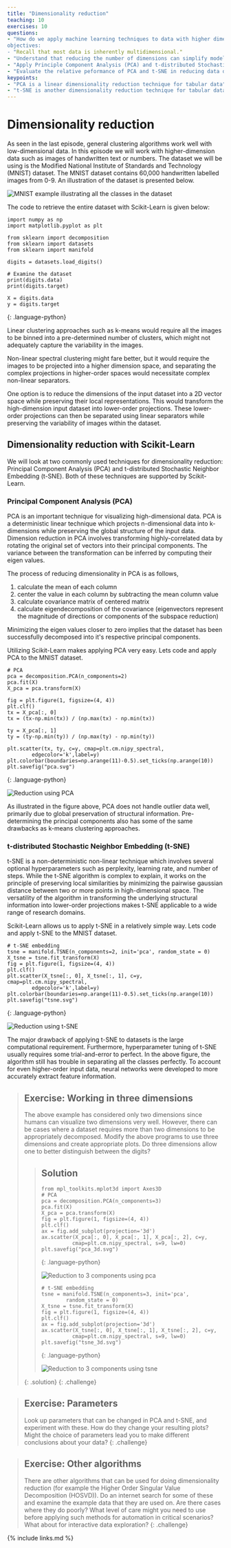 ```yaml
---
title: "Dimensionality reduction"
teaching: 10
exercises: 10
questions:
- "How do we apply machine learning techniques to data with higher dimensions?
objectives:
- "Recall that most data is inherently multidimensional."
- "Understand that reducing the number of dimensions can simplify modelling and allow classifications to be performed."
- "Apply Principle Component Analysis (PCA) and t-distributed Stochastic Neighbor Embedding (t-SNE) to reduce the dimensions of data."
- "Evaluate the relative peformance of PCA and t-SNE in reducing data dimensionality."
keypoints:
- "PCA is a linear dimensionality reduction technique for tabular data"
- "t-SNE is another dimensionality reduction technique for tabular data that is more general than PCA"
---
```


# Dimensionality reduction

As seen in the last episode, general clustering algorithms work well with low-dimensional data. In this episode we will work with higher-dimension data such as images of handwritten text or numbers. The dataset we will be using is the Modified National Institute of Standards and Technology (MNIST) dataset. The MNIST dataset contains 60,000 handwritten labelled images from 0-9. An illustration of the dataset is presented below. 

![MNIST example illustrating all the classes in the dataset](../fig/MnistExamples.png)

The code to retrieve the entire dataset with Scikit-Learn is given below:

~~~
import numpy as np
import matplotlib.pyplot as plt

from sklearn import decomposition
from sklearn import datasets
from sklearn import manifold

digits = datasets.load_digits()

# Examine the dataset
print(digits.data)
print(digits.target)

X = digits.data
y = digits.target
~~~
{: .language-python}


Linear clustering approaches such as k-means would require all the images to be binned into a pre-determined number of clusters, which might not adequately capture the variability in the images. 

Non-linear spectral clustering might fare better, but it would require the images to be projected into a higher dimension space, and separating the complex projections in higher-order spaces would necessitate complex non-linear separators.

One option is to reduce the dimensions of the input dataset into a 2D vector space while preserving their local representations. This would transform the high-dimension input dataset into lower-order projections. These lower-order projections can then be separated using linear separators while preserving the variability of images within the dataset.

## Dimensionality reduction with Scikit-Learn
We will look at two commonly used techniques for dimensionality reduction: Principal Component Analysis (PCA) and t-distributed Stochastic Neighbor Embedding (t-SNE). Both of these techniques are supported by Scikit-Learn.

### Principal Component Analysis (PCA)
PCA is an important technique for visualizing high-dimensional data. PCA is a deterministic linear technique which projects n-dimensional data into k-dimensions while preserving the global structure of the input data. Dimension reduction in PCA involves transforming highly-correlated data by rotating the original set of vectors into their principal components. The variance between the transformation can be inferred by computing their eigen values. 

The process of reducing dimensionality in PCA is as follows,
1. calculate the mean of each column
2. center the value in each column by subtracting the mean column value
3. calculate covariance matrix of centered matrix
4. calculate eigendecomposition of the covariance (eigenvectors represent the magnitude of directions or components of the subspace reduction)

Minimizing the eigen values closer to zero implies that the dataset has been successfully decomposed into it's respective principal components. 

Utilizing Scikit-Learn makes applying PCA very easy. Lets code and apply PCA to the MNIST dataset. 

~~~
# PCA
pca = decomposition.PCA(n_components=2)
pca.fit(X)
X_pca = pca.transform(X)

fig = plt.figure(1, figsize=(4, 4))
plt.clf()
tx = X_pca[:, 0]
tx = (tx-np.min(tx)) / (np.max(tx) - np.min(tx))

ty = X_pca[:, 1]
ty = (ty-np.min(ty)) / (np.max(ty) - np.min(ty))

plt.scatter(tx, ty, c=y, cmap=plt.cm.nipy_spectral, 
        edgecolor='k',label=y)
plt.colorbar(boundaries=np.arange(11)-0.5).set_ticks(np.arange(10))
plt.savefig("pca.svg")
~~~
{: .language-python}

![Reduction using PCA](../fig/pca.svg)

As illustrated in the figure above, PCA does not handle outlier data well, primarily due to global preservation of structural information. Pre-determining the principal components also has some of the same drawbacks as k-means clustering approaches. 

### t-distributed Stochastic Neighbor Embedding (t-SNE)
t-SNE is a non-deterministic non-linear technique which involves several optional hyperparameters such as perplexity, learning rate, and number of steps. While the t-SNE algorithm is complex to explain, it works on the principle of preserving local similarities by minimizing the pairwise gaussian distance between two or more points in high-dimensional space. The versatility of the algorithm in transforming the underlying structural information into lower-order projections makes t-SNE applicable to a wide range of research domains.

Scikit-Learn allows us to apply t-SNE in a relatively simple way. Lets code and apply t-SNE to the MNIST dataset.

~~~
# t-SNE embedding
tsne = manifold.TSNE(n_components=2, init='pca', random_state = 0)
X_tsne = tsne.fit_transform(X)
fig = plt.figure(1, figsize=(4, 4))
plt.clf()
plt.scatter(X_tsne[:, 0], X_tsne[:, 1], c=y, cmap=plt.cm.nipy_spectral,
        edgecolor='k',label=y)
plt.colorbar(boundaries=np.arange(11)-0.5).set_ticks(np.arange(10))
plt.savefig("tsne.svg")
~~~
{: .language-python}

![Reduction using t-SNE](../fig/tsne.svg)

The major drawback of applying t-SNE to datasets is the large computational requirement. Furthermore, hyperparameter tuning of t-SNE usually requires some trial-and-error to perfect. In the above figure, the algorithm still has trouble in separating all the classes perfectly. To account for even higher-order input data, neural networks were developed to more accurately extract feature information.


> ## Exercise: Working in three dimensions
> The above example has considered only two dimensions since humans
> can visualize two dimensions very well. However, there can be cases
> where a dataset requires more than two dimensions to be appropriately
> decomposed. Modify the above programs to use three dimensions and 
> create appropriate plots.
> Do three dimensions allow one to better distinguish between the digits?
>
> > ## Solution
> > ~~~
> > from mpl_toolkits.mplot3d import Axes3D
> > # PCA
> > pca = decomposition.PCA(n_components=3)
> > pca.fit(X)
> > X_pca = pca.transform(X)
> > fig = plt.figure(1, figsize=(4, 4))
> > plt.clf()
> > ax = fig.add_subplot(projection='3d')
> > ax.scatter(X_pca[:, 0], X_pca[:, 1], X_pca[:, 2], c=y,
> >           cmap=plt.cm.nipy_spectral, s=9, lw=0)
> > plt.savefig("pca_3d.svg")
> > ~~~
> > {: .language-python}
> >
> > ![Reduction to 3 components using pca](../fig/pca_3d.svg)
> >
> > ~~~
> > # t-SNE embedding
> > tsne = manifold.TSNE(n_components=3, init='pca',
> >         random_state = 0)
> > X_tsne = tsne.fit_transform(X)
> > fig = plt.figure(1, figsize=(4, 4))
> > plt.clf()
> > ax = fig.add_subplot(projection='3d')
> > ax.scatter(X_tsne[:, 0], X_tsne[:, 1], X_tsne[:, 2], c=y,
> >           cmap=plt.cm.nipy_spectral, s=9, lw=0)
> > plt.savefig("tsne_3d.svg")
> > ~~~
> > {: .language-python}
> >
> > ![Reduction to 3 components using tsne](../fig/tsne_3d.svg)
> >
> >
> {: .solution}
{: .challenge}

> ## Exercise: Parameters
>
> Look up parameters that can be changed in PCA and t-SNE,
> and experiment with these. How do they change your resulting
> plots?  Might the choice of parameters lead you to make different
> conclusions about your data?
{: .challenge}

> ## Exercise: Other algorithms
>
> There are other algorithms that can be used for doing dimensionality
> reduction (for example the Higher Order Singular Value Decomposition (HOSVD)).
> Do an internet search for some of these and
> examine the example data that they are used on. Are there cases where they do 
> poorly? What level of care might you need to use before applying such methods
> for automation in critical scenarios?  What about for interactive data 
> exploration?
{: .challenge}

{% include links.md %}

